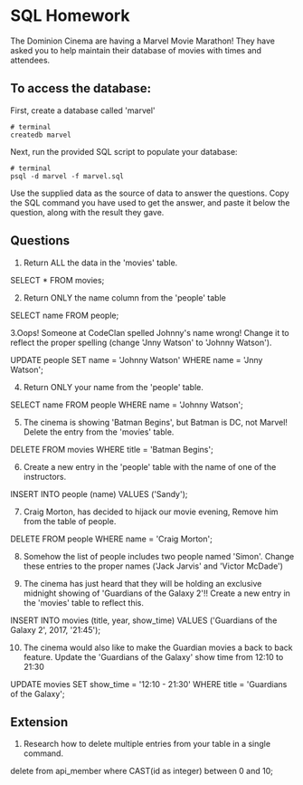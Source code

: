   # SQL Homework

The Dominion Cinema are having a Marvel Movie Marathon! They have asked you to help maintain their database of movies with times and attendees.

## To access the database:

First, create a database called 'marvel'
```
# terminal
createdb marvel
```

Next, run the provided SQL script to populate your database:
```
# terminal
psql -d marvel -f marvel.sql
```

Use the supplied data as the source of data to answer the questions.  Copy the SQL command you have used to get the answer, and paste it below the question, along with the result they gave.

## Questions

1. Return ALL the data in the 'movies' table.

SELECT * FROM movies; 

2. Return ONLY the name column from the 'people' table

SELECT name FROM people;

3.Oops! Someone at CodeClan spelled Johnny's name wrong! Change it to reflect the proper spelling (change 'Jnny Watson' to 'Johnny Watson').

UPDATE people 
SET name = 'Johnny Watson'
WHERE name = 'Jnny Watson';

4. Return ONLY your name from the 'people' table.


SELECT name FROM people
WHERE name = 'Johnny Watson';


5. The cinema is showing 'Batman Begins', but Batman is DC, not Marvel! Delete the entry from the 'movies' table.

DELETE FROM movies 
WHERE title = 'Batman Begins';


6. Create a new entry in the 'people' table with the name of one of the instructors.

INSERT INTO people (name) VALUES ('Sandy');

7. Craig Morton, has decided to hijack our movie evening, Remove him from the table of people.

DELETE FROM people
WHERE name = 'Craig Morton';

8. Somehow the list of people includes two people named 'Simon'. Change these entries to the proper names ('Jack Jarvis' and 'Victor McDade')


9. The cinema has just heard that they will be holding an exclusive midnight showing of 'Guardians of the Galaxy 2'!! Create a new entry in the 'movies' table to reflect this.

INSERT INTO movies (title, year, show_time) VALUES ('Guardians of the Galaxy 2', 2017, '21:45');

10. The cinema would also like to make the Guardian movies a back to back feature. Update the 'Guardians of the Galaxy' show time from 12:10 to 21:30

UPDATE movies
SET show_time = '12:10 - 21:30'
WHERE title = 'Guardians of the Galaxy';

## Extension

1. Research how to delete multiple entries from your table in a single command.

delete from api_member
where CAST(id as integer) between 0 and 10;